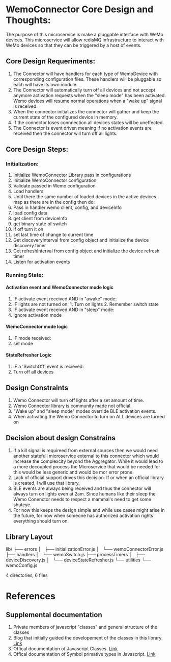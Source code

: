 # WemoConnector Core Design and Thoughts:

The purpose of this microservice is make a pluggable interface with WeMo devices. This microservice will allow redisMQ infrastructure to interact with WeMo devices so that they can be triggered by a host of events.

## Core Design Requeriments:

1. The Connector will have handlers for each type of WemoDevice with corresponding configuration files. These handlers will be pluggable so each will have its own module.
2. The Connector will automatically turn off all devices and not accept anymore activation requests when the "sleep mode" has been activated. Wemo devices will resume normal operations when a "wake up" signal is received.
3. When the connector initializes the connector will gather and keep the current state of the configured device in memory.
4. If the connector loses connnection all devices states will be uneffected.
5. The Connector is event driven meaning if no activation events are received then the connector will turn off all lights.

## Core Design Steps:

### Initialization:

1. Initialize WemoConnector Library pass in configurations
2. Initialize WemoConnector configuration
3. Validate passed in Wemo configuration
4. Load handlers
5. Until there the same number of loaded devices in the active devices map as there are in the config then do:
  1. Pass in handler wemo client, config, and deviceInfo
  2. load config data
  3. get client from deviceInfo
  4. get binary state of switch
  5. if off turn it on
  6. set last time of change to current time
6. Get discoveryInterval from config object and initialize the device discovery timer
7. Get refreshInterval from config object and initialize the device refresh timer
8. Listen for activation events

### Running State:

#### Activation event and WemoConnector mode logic

1. IF activate event received AND in "awake" mode:
  1. IF lights are not turned on:
    1. Turn on lights
    2. Remember switch state
2. IF activate event received AND in "sleep" mode:
  1. Ignore activation mode

#### WemoConnector mode logic

1. IF mode received:
  1. set mode

#### StateRefresher Logic

1. IF a 'SwitchOff' event is recieved:
  1. Turn off all devices

## Design Constraints
1. Wemo Connector will turn off lights after a set amount of time.
2. Wemo Connector library is community made not official.
3. "Wake up" and "sleep mode" modes override BLE activation events.
4. When activating the Wemo Connector to turn on ALL devices are turned on

## Decision about design Constrains
1. If a kill signal is requireed from external sources then we would need another statefull microservice external to this connector which would increase the complexcity beyond the Aggregator. While it would lead to a more decoupled process the Microservice that would be needed for this would be less generic and would be mor error prone.
2. Lack of official support drives this decision. If or when an official library is created, I will use that library.
3. BLE events are always being received and thus the connector will always turn on lights even at 2am. Since humans like their sleep the Wemo Conenctor needs to respect a mammal's need to get some shuteye.
4. For now this keeps the design simple and while use cases might arise in the future, for now when someone has authorized activation rights everything should turn on.

## Library Layout

lib/
├── errors
│   ├── initializationError.js
│   └── wemoConnectorError.js
├── handlers
│   └── wemoSwitch.js
├── processTimers
│   ├── deviceDiscovery.js
│   └── deviceStateRefresher.js
└── utilities
    └── wemoConfig.js

4 directories, 6 files

# References
## Supplemental documentation

1. Private members of javascript "classes" and general structure of the classes
  1. Blog that initially guided the developement of the classes in this library. [Link](https://medium.com/front-end-hacking/private-methods-in-es6-and-writing-your-own-db-b2e30866521f)
  2. Offical documentation of Javascript Classes. [Link](https://developer.mozilla.org/en-US/docs/Web/JavaScript/Reference/Classes)
  3. Offical documentation of Symbol primative types in Javascript. [Link](https://developer.mozilla.org/en-US/docs/Web/JavaScript/Reference/Global_Objects/Symbol)

